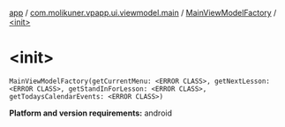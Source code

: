 [app](../../index.md) / [com.molikuner.vpapp.ui.viewmodel.main](../index.md) / [MainViewModelFactory](index.md) / [&lt;init&gt;](./-init-.md)

# &lt;init&gt;

`MainViewModelFactory(getCurrentMenu: <ERROR CLASS>, getNextLesson: <ERROR CLASS>, getStandInForLesson: <ERROR CLASS>, getTodaysCalendarEvents: <ERROR CLASS>)`

**Platform and version requirements:** android


